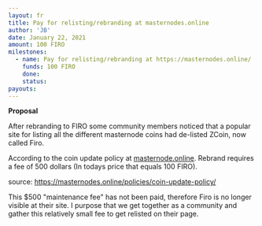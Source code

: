 ```yaml
---
layout: fr
title: Pay for relisting/rebranding at masternodes.online
author: 'JB'
date: January 22, 2021
amount: 100 FIRO
milestones:
  - name: Pay for relisting/rebranding at https://masternodes.online/
    funds: 100 FIRO
    done:
    status:
payouts:
---
```


**Proposal**

After rebranding to FIRO some community members noticed that a popular site for listing all the different masternode coins had de-listed ZCoin, now called Firo.

According to the coin update policy at [masternode.online](https://masternodes.online/). Rebrand requires a fee of 500 dollars (In todays price that equals 100 FIRO).

source:
https://masternodes.online/policies/coin-update-policy/

This $500 "maintenance fee" has not been paid, therefore Firo is no longer visible at their site. I purpose that we get together as a community and gather this relatively small fee to get relisted on their page.

